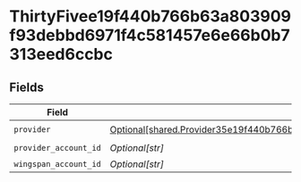 # ThirtyFivee19f440b766b63a803909f93debbd6971f4c581457e6e66b0b7313eed6ccbc


## Fields

| Field                                                                                                                                                                                            | Type                                                                                                                                                                                             | Required                                                                                                                                                                                         | Description                                                                                                                                                                                      |
| ------------------------------------------------------------------------------------------------------------------------------------------------------------------------------------------------ | ------------------------------------------------------------------------------------------------------------------------------------------------------------------------------------------------ | ------------------------------------------------------------------------------------------------------------------------------------------------------------------------------------------------ | ------------------------------------------------------------------------------------------------------------------------------------------------------------------------------------------------ |
| `provider`                                                                                                                                                                                       | [Optional[shared.Provider35e19f440b766b63a803909f93debbd6971f4c581457e6e66b0b7313eed6ccbc]](undefined/models/shared/provider35e19f440b766b63a803909f93debbd6971f4c581457e6e66b0b7313eed6ccbc.md) | :heavy_check_mark:                                                                                                                                                                               | N/A                                                                                                                                                                                              |
| `provider_account_id`                                                                                                                                                                            | *Optional[str]*                                                                                                                                                                                  | :heavy_check_mark:                                                                                                                                                                               | N/A                                                                                                                                                                                              |
| `wingspan_account_id`                                                                                                                                                                            | *Optional[str]*                                                                                                                                                                                  | :heavy_minus_sign:                                                                                                                                                                               | N/A                                                                                                                                                                                              |